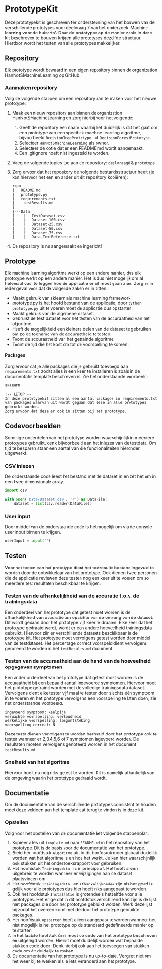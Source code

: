 # PrototypeKit

Deze prototypekit is geschreven ter ondersteuning van het bouwen van de verschillende prototypes voor deelvraag 7 van het onderzoek 'Machine learning voor de huisarts'.  Door de prototypes op de manier zoals in deze kit beschreven te bouwen krijgen alle prototypes dezelfde structuur. Hierdoor wordt het testen van alle prototypes makkelijker.



## Repository

Elk prototype wordt bewaard in een eigen repository binnen de organization HanNotSMachineLearning op GitHub. 

### Aanmaken repository

Volg de volgende stappen om een repository aan te maken voor het nieuwe prototype:

1. Maak een nieuw repository aan binnen de organization HanNotSMachineLearning en zorg hierbij voor het volgende:

   1. Geeft de repository een naam waarbij het duidelijk is dat het gaat om een prototype van een specifiek machine learning algoritme, bijvoorbeeld `DecisionTreePrototype ` of `DecisionForestPrototype`.
   2. Selecteer `HanNotSMachineLearning`  als owner.
   3. Selecteer de optie dat er een README.md wordt aangemaakt.
   4. Een .gitignore hoeft niet ingesteld te worden.

2. Voeg de volgende topics toe aan de repository: `deelvraag8` & `prototype`

3. Zorg ervoor dat het repository de volgende bestandsstructuur heeft (je kan hiervoor het een en ander uit dit repository kopiëren):

   ```
   repo
   |   README.md
   |   prototype.py
   |   requirements.txt
   |	testResults.md
   |
   |---Data
   |	|	TestDataset.csv
   |	|   Dataset-100.csv
   |	|   Dataset-25.csv
   |	|   Dataset-50.csv
   |	|   Dataset-75.csv
   |	| 	Data_TextReference.txt
   ```

4. De repository is nu aangemaakt en ingericht!



## Prototype

Elk machine learning algoritme werkt op een andere manier, dus elk prototype werkt op een andere manier. Het is dus niet mogelijk om al helemaal vast te leggen hoe de applicatie er uit moet gaan zien.  Zorg  er in ieder geval voor dat de volgende zaken er in zitten:

- Maakt gebruik van sklearn als machine learning framework.
- prototype.py is het hoofd bestand van de applicatie, door `python prototype.py` uit te voeren moet de applicatie dus opstarten.
- Maakt gebruik van de algemene dataset.
- Gebruikt de test dataset voor het testen van de accuraatheid van het algoritme.
- Heeft de mogelijkheid een kleinere delen van de dataset te gebruiken om zo de toename van de accuraatheid te testen.
- Toont de accuraatheid van het getrainde algoritme.
- Toont de tijd die het kost om tot de voorspelling te komen.



#### Packages

Zorg ervoor dat je alle packages die je gebruikt toevoegd aan `requirements.txt` zodat alles in een keer te installeren is zoals in de documentatie template beschreven is. Zie het onderstaande voorbeeld:

```txt
sklearn
```

 

```
!-- LETOP --!
In deze prototypekit zitten al een aantal packages in requirements.txt van packages waarvan uit wordt gegaan dat deze in alle prototypes gebruikt worden.
Zorg ervoor dat deze er ook in zitten bij het prototype.
```



## Codevoorbeelden

Sommige onderdelen van het prototype worden waarschijnlijk in meerdere prototypes gebruikt, denk bijvoorbeeld aan het inlezen van de testdata. Om tijd te besparen staan een aantal van die functionaliteiten hieronder uitgewerkt.



### CSV inlezen

De onderstaande code leest het bestand met de dataset in en zet het om in een twee dimensionale array.

```python
import csv

with open('Data/Dataset.csv', 'r') as DataFile:
	dataset = list(csv.reader(DataFile))
```



### User input

Door middel van de onderstaande code is het mogelijk om via de console user input binnen te krijgen.

```python
userInput = input("")
```



## Testen

Voor het testen van het prototype dient het testresults bestand ingevuld te worden door de ontwikkelaar van het prototype. Ook dienen twee personen die de applicatie reviewen deze testen nog een keer uit te voeren om zo meerdere test resultaten beschikbaar te krijgen.



### Testen van de afhankelijkheid van de accuratie t.o.v. de trainingsdata 

Een onderdeel van het prototype dat getest moet worden is de afhankelijkheid van accuratie ten opzichte van de omvang van de dataset. Dit wordt gedaan door het prototype vijf keer te draaien. Elke keer dat het prototype gedraaid wordt, wordt er een andere hoeveelheid trainingsdata gebruikt. Hiervoor zijn er verschillende datasets beschikbaar in de prototype kit. Het prototype moet vervolgens getest worden door middel van de testdataset. Het percentage correct voorspeld dient vervolgens genoteerd te worden in het `testResults.md` document.



### Testen van de accuraatheid aan de hand van de hoeveelheid opgegeven symptomen

Een ander onderdeel van het prototype dat getest moet worden is de accuraatheid bij een bepaald aantal ingevoerde symptomen. Hiervoor moet het prototype getraind worden met de volledige trainingsdata dataset. Vervolgens dient elke tester vijf maal te testen door slechts één symptoom in te voeren en het prototype vervolgens een voorspelling te laten doen, zie het onderstaande voorbeeld.  

``````
ingevoerd symptoom: keelpijn
verwachte voorspelling: verkoudheid
werkelijke voorspelling: longontsteking
voorspelling correct: N
``````

Deze tests dienen vervolgens te worden herhaald door het prototype ook te testen wanneer er 2,3,4,5,6 of 7 symptomen ingevoerd worden. De resultaten moeten vervolgens genoteerd worden in het document `testResults.md`.



### Snelheid van het algoritme

Hiervoor hoeft nu nog niks getest te worden. Dit is namelijk afhankelijk van de omgeving waarin het prototype gedraaid wordt.



## Documentatie

Om de documentatie van de verschillende prototypes consistent te houden moet deze voldoen aan het template dat terug te vinden is in deze kit. 

### Opstellen 

Volg voor het opstellen van de documentatie het volgende stappenplan:

1. Kopieer alles uit `template.md` naar `README.md` in het repository van het prototype. Dit is de basis voor de documentatie van het prototype.
2. Breid het hoofdstuk `Algoritme` uit. In dit hoofdstuk moet globaal duidelijk worden wat het algoritme is en hoe het werkt. Je kan hier waarschijnlijk ook stukken uit het onderzoeksrapport voor gebruiken.
3. Het hoofdstuk `Trainingsdata ` is in principe af. Het hoeft alleen uitgebreid te worden wanneer er wijzigingen aan de dataset plaatsvinden om 
4. Het hoofdstuk `Trainingsdata ` en `Afhankelijkheden` zijn als het goed is gelijk voor alle prototypes dus hier hoeft niks aangepast te worden.
5. Ook het hoofdstuk `Installatie` is grotendeels hetzelfde voor alle prototypes. Het enige dat in dit hoofdstuk verschillend kan zijn is de lijst met packages die door het prototype gebruikt worden. Werk deze lijst bij zodat het overeen komt met de door het prototype gebruikte packages.
6. Het hoofdstuk `Opstarten` hoeft alleen aangepast te worden wanneer het niet mogelijk is het prototype op de standaard gedefineerde manier op te starten.
7. In het laatste hoofstuk `Code` moet de code van het prototype beschreven en uitgelegd worden. Hieruit moet duidelijk worden wat bepaalde stukken code doen. Denk hierbij ook aan het toevoegen van stukken code om dit duidelijk te maken.
8. De documentatie van het prototype is nu up-to-date. Vergeet niet om het weer bij te werken als je iets veranderd aan het prototype.
